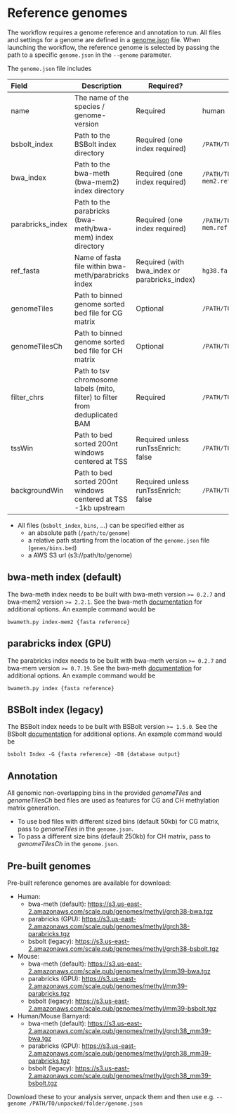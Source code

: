 # Reference genomes
The workflow requires a genome reference and annotation to run. All files and settings for a genome are defined in a [genome.json](examples/genomes.json) file. When launching the workflow, the reference genome is selected by passing the path to a specific `genome.json` in the `--genome` parameter.

The `genome.json` file includes

Field |  Description | Required? | Example
:-- | -- | -- | --
name | The name of the species / genome-version | Required | human 
bsbolt_index | Path to the BSBolt index directory | Required (one index required) | `/PATH/TO/bsbolt.ref` 
bwa_index | Path to the bwa-meth (bwa-mem2) index directory | Required (one index required) | `/PATH/TO/bwa-meth/bwa-mem2.ref` 
parabricks_index | Path to the parabricks (bwa-meth/bwa-mem) index directory | Required (one index required) | `/PATH/TO/bwa-meth/bwa-mem.ref`
ref_fasta | Name of fasta file within bwa-meth/parabricks index | Required (with bwa_index or parabricks_index) | `hg38.fa`
genomeTiles | Path to binned genome sorted bed file for CG matrix | Optional | `/PATH/TO/50kbp.bed` 
genomeTilesCh | Path to binned genome sorted bed file for CH matrix | Optional | `/PATH/TO/100kbp.bed` 
filter_chrs | Path to tsv chromosome labels (mito, filter) to filter from deduplicated BAM | Required | `/PATH/TO/filter_chrs.tsv` 
tssWin | Path to bed sorted 200nt windows centered at TSS | Required unless runTssEnrich: false | `/PATH/TO/tss.bed` 
backgroundWin | Path to bed sorted 200nt windows centered at TSS -1kb upstream | Required unless runTssEnrich: false | `/PATH/TO/background.bed` 

* All files (`bsbolt_index`, `bins`, ...) can be specified either as
    - an absolute path (`/path/to/genome`)
    - a relative path starting from the location of the `genome.json` file (`genes/bins.bed`)
    - a AWS S3 url (s3://path/to/genome)

## bwa-meth index (default)
The bwa-meth index needs to be built with bwa-meth version `>= 0.2.7` and bwa-mem2 version `>= 2.2.1`. See the bwa-meth [documentation](https://github.com/brentp/bwa-meth) for additional options. An example command would be
```
bwameth.py index-mem2 {fasta reference}
```

## parabricks index (GPU)
The parabricks index needs to be built with bwa-meth version `>= 0.2.7` and bwa-mem version `>= 0.7.19`. See the bwa-meth [documentation](https://github.com/brentp/bwa-meth) for additional options. An example command would be
```
bwameth.py index {fasta reference}
```

## BSBolt index (legacy)
The BSBolt index needs to be built with BSBolt version `>= 1.5.0`. See the BSbolt [documentation](https://bsbolt.readthedocs.io/en/latest/bsb_index/) for additional options. An example command would be
```
bsbolt Index -G {fasta reference} -DB {database output}
```

## Annotation
All genomic non-overlapping bins in the provided _genomeTiles_ and _genomeTilesCh_ bed files are used as features for CG and CH methylation matrix generation. 
* To use bed files with different sized bins (default 50kb) for CG matrix, pass to _genomeTiles_ in the `genome.json`. 
* To pass a different size bins (default 250kb) for CH matrix, pass to _genomeTilesCh_ in the `genome.json`.

## Pre-built genomes
Pre-built reference genomes are available for download:
* Human: 
    - bwa-meth (default): https://s3.us-east-2.amazonaws.com/scale.pub/genomes/methyl/grch38-bwa.tgz
    - parabricks (GPU): https://s3.us-east-2.amazonaws.com/scale.pub/genomes/methyl/grch38-parabricks.tgz
    - bsbolt (legacy): https://s3.us-east-2.amazonaws.com/scale.pub/genomes/methyl/grch38-bsbolt.tgz
* Mouse: 
    - bwa-meth (default): https://s3.us-east-2.amazonaws.com/scale.pub/genomes/methyl/mm39-bwa.tgz
    - parabricks (GPU): https://s3.us-east-2.amazonaws.com/scale.pub/genomes/methyl/mm39-parabricks.tgz
    - bsbolt (legacy): https://s3.us-east-2.amazonaws.com/scale.pub/genomes/methyl/mm39-bsbolt.tgz
* Human/Mouse Barnyard: 
    - bwa-meth (default): https://s3.us-east-2.amazonaws.com/scale.pub/genomes/methyl/grch38_mm39-bwa.tgz
    - parabricks (GPU): https://s3.us-east-2.amazonaws.com/scale.pub/genomes/methyl/grch38_mm39-parabricks.tgz
    - bsbolt (legacy): https://s3.us-east-2.amazonaws.com/scale.pub/genomes/methyl/grch38_mm39-bsbolt.tgz

Download these to your analysis server, unpack them and then use e.g.
`--genome /PATH/TO/unpacked/folder/genome.json`

